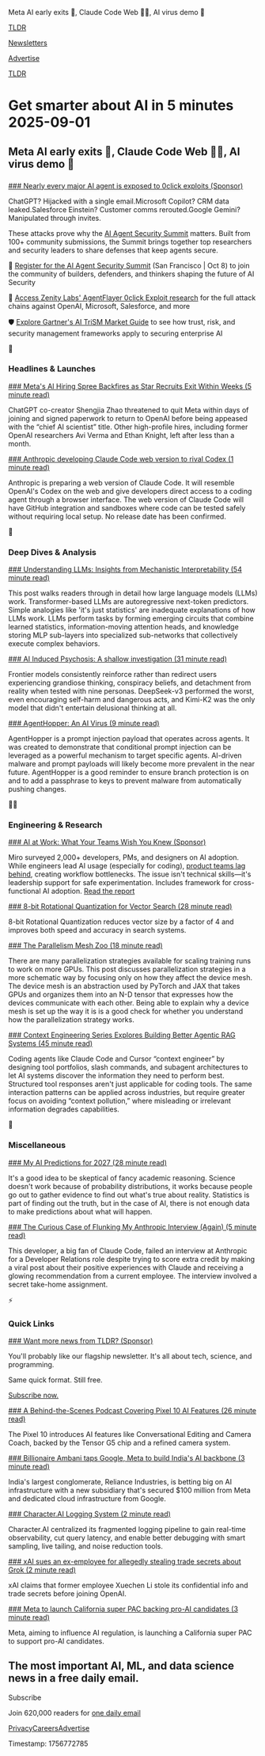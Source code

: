 Meta AI early exits 👋, Claude Code Web 👨‍💻, AI virus demo 🤖 

[TLDR](/)

[Newsletters](/newsletters)

[Advertise](https://advertise.tldr.tech/)

[TLDR](/)

# Get smarter about AI in 5 minutes 2025-09-01

## Meta AI early exits 👋, Claude Code Web 👨‍💻, AI virus demo 🤖

### 

[### Nearly every major AI agent is exposed to 0click exploits (Sponsor)](https://zenity.io/resources/events/ai-agent-security-summit-2025?utm_source=referral&amp;utm_medium=event&amp;utm_campaign=Q3_2025_aiagentsummit-reg&amp;utm_content=tldr-ai-primary)

ChatGPT? Hijacked with a single email.Microsoft Copilot? CRM data leaked.Salesforce Einstein? Customer comms rerouted.Google Gemini? Manipulated through invites.

These attacks prove why the [AI Agent Security Summit](https://zenity.io/resources/events/ai-agent-security-summit-2025?utm_source=referral&utm_medium=event&utm_campaign=Q3_2025_aiagentsummit-reg&utm_content=tldr-ai-primary) matters. Built from 100+ community submissions, the Summit brings together top researchers and security leaders to share defenses that keep agents secure.

👋 [Register for the AI Agent Security Summit](https://zenity.io/resources/events/ai-agent-security-summit-2025?utm_source=referral&utm_medium=event&utm_campaign=Q3_2025_aiagentsummit-reg&utm_content=tldr-ai-primary) (San Francisco | Oct 8) to join the community of builders, defenders, and thinkers shaping the future of AI Security

📘 [Access Zenity Labs' AgentFlayer 0click Exploit research](https://zenity.io/research/agentflayer-vulnerabilities?utm_source=referral&utm_medium=sponsored&utm_campaign=Q3-2025-TLDR-AI-Newsletter&utm_content=primary) for the full attack chains against OpenAI, Microsoft, Salesforce, and more

🛡️ [Explore Gartner's AI TriSM Market Guide](https://zenity.io/resources/white-papers/trism-market-guide?utm_source=referral&utm_medium=event&utm_campaign=Q3_2025_aiagentsummit-reg&utm_content=tldr-ai-primary) to see how trust, risk, and security management frameworks apply to securing enterprise AI

🚀

### Headlines & Launches

[### Meta's AI Hiring Spree Backfires as Star Recruits Exit Within Weeks (5 minute read)](https://arstechnica.com/ai/2025/08/zuckerbergs-ai-hires-disrupt-meta-with-swift-exits-and-threats-to-leave/?utm_source=tldrai)

ChatGPT co-creator Shengjia Zhao threatened to quit Meta within days of joining and signed paperwork to return to OpenAI before being appeased with the “chief AI scientist” title. Other high-profile hires, including former OpenAI researchers Avi Verma and Ethan Knight, left after less than a month.

[### Anthropic developing Claude Code web version to rival Codex (1 minute read)](https://www.testingcatalog.com/anthropic-developing-claude-code-web-version-to-rival-codex/?utm_source=tldrai)

Anthropic is preparing a web version of Claude Code. It will resemble OpenAI's Codex on the web and give developers direct access to a coding agent through a browser interface. The web version of Claude Code will have GitHub integration and sandboxes where code can be tested safely without requiring local setup. No release date has been confirmed.

🧠

### Deep Dives & Analysis

[### Understanding LLMs: Insights from Mechanistic Interpretability (54 minute read)](https://www.lesswrong.com/posts/XGHf7EY3CK4KorBpw/understanding-llms-insights-from-mechanistic?utm_source=tldrai)

This post walks readers through in detail how large language models (LLMs) work. Transformer-based LLMs are autoregressive next-token predictors. Simple analogies like 'it's just statistics' are inadequate explanations of how LLMs work. LLMs perform tasks by forming emerging circuits that combine learned statistics, information-moving attention heads, and knowledge storing MLP sub-layers into specialized sub-networks that collectively execute complex behaviors.

[### AI Induced Psychosis: A shallow investigation (31 minute read)](https://www.lesswrong.com/posts/iGF7YcnQkEbwvYLPA/ai-induced-psychosis-a-shallow-investigation?utm_source=tldrai)

Frontier models consistently reinforce rather than redirect users experiencing grandiose thinking, conspiracy beliefs, and detachment from reality when tested with nine personas. DeepSeek-v3 performed the worst, even encouraging self-harm and dangerous acts, and Kimi-K2 was the only model that didn't entertain delusional thinking at all.

[### AgentHopper: An AI Virus (9 minute read)](https://embracethered.com/blog/posts/2025/agenthopper-a-poc-ai-virus/?utm_source=tldrai)

AgentHopper is a prompt injection payload that operates across agents. It was created to demonstrate that conditional prompt injection can be leveraged as a powerful mechanism to target specific agents. AI-driven malware and prompt payloads will likely become more prevalent in the near future. AgentHopper is a good reminder to ensure branch protection is on and to add a passphrase to keys to prevent malware from automatically pushing changes.

👨‍💻

### Engineering & Research

[### AI at Work: What Your Teams Wish You Knew (Sponsor)](https://miro.com/events/ai-reshaping-product-org/?utm_campaign=glb-26q3-nsp-wp-c3_nap-ai_at_work_report&amp;utm_source=tldr&amp;utm_medium=newsletter&amp;utm_content=hosted%20event&amp;src=-tldr_glb)

Miro surveyed 2,000+ developers, PMs, and designers on AI adoption. While engineers lead AI usage (especially for coding), [product teams lag behind](https://miro.com/events/ai-reshaping-product-org/?utm_campaign=glb-26q3-nsp-wp-c3_nap-ai_at_work_report&utm_source=tldr&utm_medium=newsletter&utm_content=hosted%20event&src=-tldr_glb), creating workflow bottlenecks. The issue isn't technical skills—it's leadership support for safe experimentation. Includes framework for cross-functional AI adoption. [Read the report](https://miro.com/events/ai-reshaping-product-org/?utm_campaign=glb-26q3-nsp-wp-c3_nap-ai_at_work_report&utm_source=tldr&utm_medium=newsletter&utm_content=hosted%20event&src=-tldr_glb)

[### 8-bit Rotational Quantization for Vector Search (28 minute read)](https://weaviate.io/blog/8-bit-rotational-quantization?utm_source=tldrai)

8-bit Rotational Quantization reduces vector size by a factor of 4 and improves both speed and accuracy in search systems.

[### The Parallelism Mesh Zoo (18 minute read)](https://blog.ezyang.com/2025/08/the-parallelism-mesh-zoo/?utm_source=tldrai)

There are many parallelization strategies available for scaling training runs to work on more GPUs. This post discusses parallelization strategies in a more schematic way by focusing only on how they affect the device mesh. The device mesh is an abstraction used by PyTorch and JAX that takes GPUs and organizes them into an N-D tensor that expresses how the devices communicate with each other. Being able to explain why a device mesh is set up the way it is is a good check for whether you understand how the parallelization strategy works.

[### Context Engineering Series Explores Building Better Agentic RAG Systems (45 minute read)](https://jxnl.co/writing/2025/08/28/context-engineering-index/#who-this-series-is-for?utm_source=tldrai)

Coding agents like Claude Code and Cursor “context engineer” by designing tool portfolios, slash commands, and subagent architectures to let AI systems discover the information they need to perform best. Structured tool responses aren't just applicable for coding tools. The same interaction patterns can be applied across industries, but require greater focus on avoiding “context pollution,” where misleading or irrelevant information degrades capabilities.

🎁

### Miscellaneous

[### My AI Predictions for 2027 (28 minute read)](https://www.lesswrong.com/posts/s64EK3kF9rexntpYm/my-ai-predictions-for-2027?utm_source=tldrai)

It's a good idea to be skeptical of fancy academic reasoning. Science doesn't work because of probability distributions, it works because people go out to gather evidence to find out what's true about reality. Statistics is part of finding out the truth, but in the case of AI, there is not enough data to make predictions about what will happen.

[### The Curious Case of Flunking My Anthropic Interview (Again) (5 minute read)](https://taylor.town/flunking-anthropic?utm_source=tldrai)

This developer, a big fan of Claude Code, failed an interview at Anthropic for a Developer Relations role despite trying to score extra credit by making a viral post about their positive experiences with Claude and receiving a glowing recommendation from a current employee. The interview involved a secret take-home assignment.

⚡️

### Quick Links

[### Want more news from TLDR? (Sponsor)](https://tldr.tech/signup/?utm_source=tldrai&amp;utm_medium=newsletter&amp;utm_campaign=quicklinks09012025)

You'll probably like our flagship newsletter. It's all about tech, science, and programming.

Same quick format. Still free.

[Subscribe now.](https://tldr.tech/signup/?utm_source=tldrai&utm_medium=newsletter&utm_campaign=quicklinks09012025)

[### A Behind-the-Scenes Podcast Covering Pixel 10 AI Features (26 minute read)](https://blog.google/products/pixel/made-by-google-podcast-pixel-10-ai-camera/?utm_source=tldrai)

The Pixel 10 introduces AI features like Conversational Editing and Camera Coach, backed by the Tensor G5 chip and a refined camera system.

[### Billionaire Ambani taps Google, Meta to build India's AI backbone (3 minute read)](https://techcrunch.com/2025/08/29/billionaire-ambani-taps-google-meta-to-build-indias-ai-backbone/?utm_source=tldrai)

India's largest conglomerate, Reliance Industries, is betting big on AI infrastructure with a new subsidiary that's secured $100 million from Meta and dedicated cloud infrastructure from Google.

[### Character.AI Logging System (2 minute read)](https://blog.character.ai/scaling-our-logging-system/?utm_source=tldrai)

Character.AI centralized its fragmented logging pipeline to gain real-time observability, cut query latency, and enable better debugging with smart sampling, live tailing, and noise reduction tools.

[### xAI sues an ex-employee for allegedly stealing trade secrets about Grok (2 minute read)](https://www.engadget.com/ai/xai-sues-an-ex-employee-for-allegedly-stealing-trade-secrets-about-grok-170029847.html?utm_source=tldrai)

xAI claims that former employee Xuechen Li stole its confidential info and trade secrets before joining OpenAI.

[### Meta to launch California super PAC backing pro-AI candidates (3 minute read)](https://www.reuters.com/world/us/meta-launch-california-super-pac-backing-pro-ai-candidates-2025-08-26/?utm_source=tldrai)

Meta, aiming to influence AI regulation, is launching a California super PAC to support pro-AI candidates.

## The most important AI, ML, and data science news in a free daily email.

Subscribe

Join 620,000 readers for [one daily email](/api/latest/ai)

[Privacy](/privacy)[Careers](https://jobs.ashbyhq.com/tldr.tech)[Advertise](/ai/advertise)

Timestamp: 1756772785